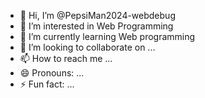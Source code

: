 - 👋 Hi, I’m @PepsiMan2024-webdebug
- 👀 I’m interested in Web Programming
- 🌱 I’m currently learning Web programming
- 💞️ I’m looking to collaborate on ...
- 📫 How to reach me ...
- 😄 Pronouns: ...
- ⚡ Fun fact: ...

<!---
PepsiMan2024-webdebug/PepsiMan2024-webdebug is a ✨ special ✨ repository because its `README.md` (this file) appears on your GitHub profile.
You can click the Preview link to take a look at your changes.
--->
